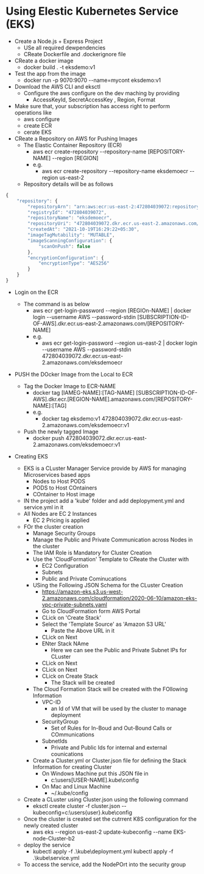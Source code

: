 # Using Elestic Kubernetes Service (EKS)
- Create a Node.js + Express Project
    - USe all required dewpendencies
    - CReate Dockerfile and .dockerignore file
- CReate a docker image
    - docker build . -t eksdemo:v1
- Test the app from the image
    - docker run -p 9070:9070 --name=mycont eksdemo:v1        
- Download the AWS CLI and eksctl
    - Configure the aws configure on the dev maching by providing
        - AccessKeyId, SecretAccessKey , Region, Format
- Make sure that, your subscription has access right to perform operations like 
    - aws configure
    - create ECR
    - cerate EKS       
- CReate a Repository on AWS for Pushing Images
    - The Elastic Container Repository (ECR)   
        - aws ecr create-repository --repository-name [REPOSITORY-NAME] --region [REGION] 
        - e.g.
            - aws ecr create-repository --repository-name eksdemoecr --region us-east-2        
    - Repository details will be as follows

``` javascript
{
    "repository": {
        "repositoryArn": "arn:aws:ecr:us-east-2:472804039072:repository/eksdemoecr",
        "registryId": "472804039072",
        "repositoryName": "eksdemoecr",
        "repositoryUri": "472804039072.dkr.ecr.us-east-2.amazonaws.com/eksdemoecr",
        "createdAt": "2021-10-19T16:29:22+05:30",
        "imageTagMutability": "MUTABLE",
        "imageScanningConfiguration": {
            "scanOnPush": false
        },
        "encryptionConfiguration": {
            "encryptionType": "AES256"
        }
    }
}
```

- Login on the ECR
    - The command is as below
        - aws ecr get-login-password --region [REGIOn-NAME] | docker login --username AWS --password-stdin [SUBSCRIPTION-ID-OF-AWS].dkr.ecr.us-east-2.amazonaws.com/[REPOSITORY-NAME]
        - e.g.
            - aws ecr get-login-password --region us-east-2 | docker login --username AWS --password-stdin 472804039072.dkr.ecr.us-east-2.amazonaws.com/eksdemoecr
- PUSH the DOcker Image from the Local to ECR
    - Tag the Docker Image to ECR-NAME          
        - docker tag [IAMEG-NAME]:[TAG-NAME] [SUBSCRIPTION-ID-OF-AWS].dkr.ecr.[REGION-NAME].amazonaws.com/[REPOSITORY-NAME]:[TAG]      
        - e.g.
            - docker tag eksdemo:v1 472804039072.dkr.ecr.us-east-2.amazonaws.com/eksdemoecr:v1 
    - Push the newly tagged Image    
        - docker push 472804039072.dkr.ecr.us-east-2.amazonaws.com/eksdemoecr:v1    

- Creating EKS
    - EKS is a CLuster Manager Service provide by AWS for managing Microservices based apps
        - Nodes to Host PODS
        - PODS to Host COntainers
        - COntainer to Host image
    - IN the project add a 'kube' folder and add deplopyment.yml and service.yml in it
    - All Nodes are EC 2 Instances
        - EC 2 Pricing is applied
    - FOr the cluster creation
        - Manage Security Groups
        - Manage the Public and Private Communication across Nodes in the cluster
        - The IAM Role is Mandatory for Cluster Creation
        - Use the 'CloudFormation' Template to CReate the Cluster with 
            - EC2 Configuration        
            - Subnets
            - Public and Private Cominucations
        - USing the Following JSON Schema for the CLuster Creation
            - https://amazon-eks.s3.us-west-2.amazonaws.com/cloudformation/2020-06-10/amazon-eks-vpc-private-subnets.yaml
            - Go to CloudFormation form AWS Portal
            - CLick on 'Create Stack'
            - Select the 'Template Source' as 'Amazon S3 URL'
                - Paste the Above URL in it 
            - CLick on Next
            - ENter Stack NAme
                - Here we can see the Public and Private     Subnet IPs for CLuster
            - CLick on Next
            - CLick on Next
            - CLick on Create Stack 
                - The Stack will be created
        - The Cloud Formation Stack will be created with the FOllowing Information
            - VPC-ID
                - an Id of VM that will be used by the cluster to manage deployment
            - SecurityGroup
                - Set of Rules for In-Boud and Out-Bound Calls or COmmunications
            - SubnetIds
                - Private and Public Ids for internal and external counications
        - Create a Cluster.yml or Cluster.json file for defining the Stack Information for creating Cluster
            - On Windows Machine put this JSON file in
                - c:\users\[USER-NAME]\.kube\config
            - On Mac and Linux Machine
                - ~/.kube/config                
    - Create a CLuster using Cluster.json using the following command
        - eksctl create cluster -f cluster.json --kubeconfig=c:\users\{user}\.kube\config                               
    - Once the cluster is created set the cutrrent K8S configuration for the newly created cluster
        - aws eks --region us-east-2 update-kubeconfig --name EKS-node-Cluster-b2        
    - deploy the service 
        - kubectl apply -f .\kube\deployment.yml 
        kubectl apply -f .\kube\service.yml       
    - To access the service, add the NodePOrt into the security group    